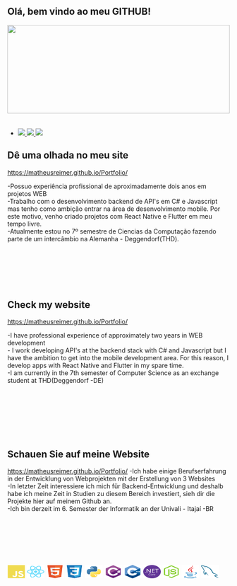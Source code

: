 ## Olá, bem vindo ao meu GITHUB! ##
<div>
  <a href="https://matheusreimer.github.io/MySite/">
  <img height="200em" width="100%" src="https://github-readme-stats.vercel.app/api?username=MatheusReimer&show_icons=true&theme=midnight-purple&include_all_commits=true&count_private=true"/>
    </br>
    </br>
<uL width="100%">
  <li float="left" >    
  <a href="https://instagram.com/matheusreimer" target="_blank">
  <img src="https://img.shields.io/badge/-Instagram-%23E4405F?style=for-the-badge&logo=instagram&logoColor=white" target="_blank">
  </a>
  <a href = "mailto:matheusreimer1@gmail.com">
    <img src="https://img.shields.io/badge/-Gmail-%23333?style=for-the-badge&logo=gmail&logoColor=white" target="_blank""></img>
    </a>
  <a href="https://www.linkedin.com/in/matheus-reimer-636b10187/" target="_blank"><img src="https://img.shields.io/badge/-LinkedIn-%230077B5?style=for-the-badge&logo=linkedin&logoColor=white" target="_blank"></a> 
 </li>
    </ul>
</div>

<!--
**MatheusReimer/MatheusReimer** is a ✨ _special_ ✨ repository because its `README.md` (this file) appears on your GitHub profile.

Here are some ideas to get you started:

- 🔭 I’m currently working on ...
- 🌱 I’m currently learning ...
- 👯 I’m looking to collaborate on ...
- 🤔 I’m looking for help with ...
- 💬 Ask me about ...
- 📫 How to reach me: ...
- 😄 Pronouns: ...
- ⚡ Fun fact: ...
-->
 <h2>Dê uma olhada no meu site </h2>
<a href="https://matheusreimer.github.io/Portfolio/">https://matheusreimer.github.io/Portfolio/</a>
 <p>
 <a href="https://matheusreimer.github.io/Portfolio/"></a>

-Possuo experiência profissional de aproximadamente dois anos em projetos WEB</br>
-Trabalho com o desenvolvimento backend de API's em C# e Javascript mas tenho como ambição entrar na área de desenvolvimento mobile. Por este motivo, venho criado projetos com React Native e Flutter em meu tempo livre.  </br>
-Atualmente estou no 7º semestre de Ciencias da Computação fazendo parte de um intercâmbio na Alemanha - Deggendorf(THD).</br>


</p>
</br>
</br>
</br>
</br>
</br>
<h2> Check my website </h2>
<a href="https://matheusreimer.github.io/Portfolio/">https://matheusreimer.github.io/Portfolio/</a>
<p>
  -I have professional experience of approximately two years in WEB development</br>
  -
I work developing  API's at the backend stack with C# and Javascript but I have the ambition to get into the mobile development area. For this reason, I develop apps with React Native and Flutter in my spare time.</br>
  -I am currently in the 7th semester of Computer Science as an exchange student at THD(Deggendorf -DE)</br>
  
</p>

</br>
</br>
</br>
</br>
</br>
</br>
<h2> Schauen Sie auf meine Website </h2>
<a href="https://matheusreimer.github.io/Portfolio/">https://matheusreimer.github.io/Portfolio/</a>
  -Ich habe einige Berufserfahrung in der Entwicklung von Webprojekten mit der Erstellung von 3 Websites</br>
  -In letzter Zeit interessiere ich mich für Backend-Entwicklung und deshalb habe ich meine Zeit in Studien zu diesem Bereich investiert, sieh dir die Projekte hier auf meinem Github an.</br>
  -Ich bin derzeit im 6. Semester der Informatik an der Univali - Itajaí -BR</br>
</br>
</br>
</br>
</br>
</br>
</br>

<div style="display: inline_block"><br>
  <img align="center" alt="Matheus-Js" height="30" width="40" src="https://raw.githubusercontent.com/devicons/devicon/master/icons/javascript/javascript-plain.svg">
  <img align="center" alt="Matheus-Ts" height="30" width="40" src="https://raw.githubusercontent.com/devicons/devicon/master/icons/react/react-original.svg">
  <img align="center" alt="Matheus-HTML" height="30" width="40" src="https://raw.githubusercontent.com/devicons/devicon/master/icons/html5/html5-original.svg">
  <img align="center" alt="Matheus-CSS" height="30" width="40" src="https://raw.githubusercontent.com/devicons/devicon/master/icons/css3/css3-original.svg">
  <img align="center" alt="Matheus-Python" height="30" width="40" src="https://raw.githubusercontent.com/devicons/devicon/master/icons/python/python-original.svg">
  <img align="center" alt="Matheus-Csharp" height="30" width="40" src="https://raw.githubusercontent.com/devicons/devicon/master/icons/csharp/csharp-original.svg">
  <img align="center" alt="Matheus-c++" height="30" width="40" src="https://raw.githubusercontent.com/devicons/devicon/master/icons/cplusplus/cplusplus-original.svg">
    <img align="center" alt="Matheus-c++" height="30" width="40" src="https://raw.githubusercontent.com/devicons/devicon/master/icons/dotnetcore/dotnetcore-original.svg">
      <img align="center" alt="Matheus-Node" height="30" width="40" src="https://raw.githubusercontent.com/devicons/devicon/master/icons/nodejs/nodejs-original.svg">
        <img align="center" alt="Matheus-Node" height="30" width="40" src="https://raw.githubusercontent.com/devicons/devicon/master/icons/java/java-original.svg">
        <img align="center" alt="Matheus-Node" height="30" width="40" src="https://raw.githubusercontent.com/devicons/devicon/master/icons/mysql/mysql-original.svg">
  
</div>


##
<div> 
 

 

</div>

